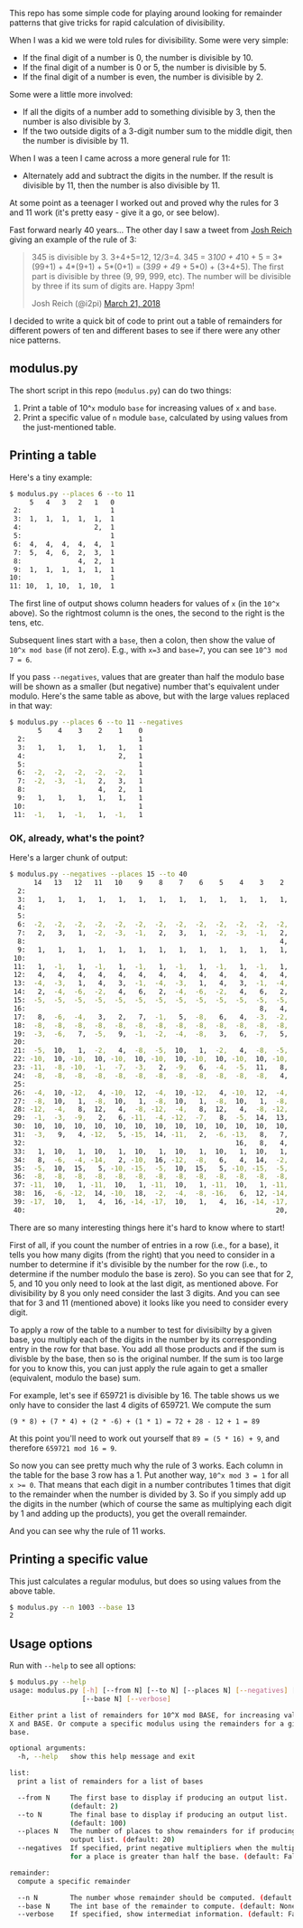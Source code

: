 This repo has some simple code for playing around looking for remainder
patterns that give tricks for rapid calculation of divisibility.

When I was a kid we were told rules for divisibility. Some were very
simple:

* If the final digit of a number is 0, the number is divisible by 10.
* If the final digit of a number is 0 or 5, the number is divisible by 5.
* If the final digit of a number is even, the number is divisible by 2.

Some were a little more involved:

* If all the digits of a number add to something divisible by 3, then the
  number is also divisible by 3.
* If the two outside digits of a 3-digit number sum to the middle digit,
  then the number is divisible by 11.

When I was a teen I came across a more general rule for 11:

* Alternately add and subtract the digits in the number. If the result is
  divisible by 11, then the number is also divisible by 11.

At some point as a teenager I worked out and proved why the rules for 3 and
11 work (it's pretty easy - give it a go, or see below).

Fast forward nearly 40 years... The other day I saw a tweet from
[Josh Reich](https://twitter.com/i2pi) giving an example of the rule of 3:

> 345 is divisible by 3. 3+4+5=12, 12/3=4. 345 = 3*100 + 4*10 + 5 =
> 3*(99+1) + 4*(9+1) + 5*(0+1) = (3*99 + 4*9 + 5*0) + (3+4+5). The first part
> is divisible by three (9, 99, 999, etc). The number will be divisible by
> three if its sum of digits are. Happy 3pm!
> 
> Josh Reich (@i2pi)
> [March 21, 2018]("https://twitter.com/i2pi/status/976579575030231040")

I decided to write a quick bit of code to print out a table of remainders
for different powers of ten and different bases to see if there were any
other nice patterns.

## modulus.py

The short script in this repo (`modulus.py`) can do two things:

1. Print a table of 10^`x` modulo `base` for increasing values of `x` and
   `base`.
1. Print a specific value of `n` module `base`, calculated by using values
   from the just-mentioned table.

## Printing a table

Here's a tiny example:

```sh
$ modulus.py --places 6 --to 11
     5   4   3   2   1   0
 2:                      1
 3:  1,  1,  1,  1,  1,  1
 4:                  2,  1
 5:                      1
 6:  4,  4,  4,  4,  4,  1
 7:  5,  4,  6,  2,  3,  1
 8:              4,  2,  1
 9:  1,  1,  1,  1,  1,  1
10:                      1
11: 10,  1, 10,  1, 10,  1
```

The first line of output shows column headers for values of `x` (in the
`10^x` above). So the rightmost column is the ones, the second to the right
is the tens, etc.

Subsequent lines start with a `base`, then a colon, then show the value of
`10^x mod base` (if not zero). E.g., with `x=3` and `base=7`, you can see
`10^3 mod 7 = 6`.

If you pass `--negatives`, values that are greater than half the modulo
base will be shown as a smaller (but negative) number that's equivalent
under modulo.  Here's the same table as above, but with the large values
replaced in that way:


```sh
$ modulus.py --places 6 --to 11 --negatives
       5    4    3    2    1    0
  2:                            1
  3:   1,   1,   1,   1,   1,   1
  4:                       2,   1
  5:                            1
  6:  -2,  -2,  -2,  -2,  -2,   1
  7:  -2,  -3,  -1,   2,   3,   1
  8:                  4,   2,   1
  9:   1,   1,   1,   1,   1,   1
 10:                            1
 11:  -1,   1,  -1,   1,  -1,   1
```

### OK, already, what's the point?

Here's a larger chunk of output:

```sh
$ modulus.py --negatives --places 15 --to 40
      14   13   12   11   10    9    8    7    6    5    4    3    2    1    0
  2:                                                                         1
  3:   1,   1,   1,   1,   1,   1,   1,   1,   1,   1,   1,   1,   1,   1,   1
  4:                                                                    2,   1
  5:                                                                         1
  6:  -2,  -2,  -2,  -2,  -2,  -2,  -2,  -2,  -2,  -2,  -2,  -2,  -2,  -2,   1
  7:   2,   3,   1,  -2,  -3,  -1,   2,   3,   1,  -2,  -3,  -1,   2,   3,   1
  8:                                                               4,   2,   1
  9:   1,   1,   1,   1,   1,   1,   1,   1,   1,   1,   1,   1,   1,   1,   1
 10:                                                                         1
 11:   1,  -1,   1,  -1,   1,  -1,   1,  -1,   1,  -1,   1,  -1,   1,  -1,   1
 12:   4,   4,   4,   4,   4,   4,   4,   4,   4,   4,   4,   4,   4,  -2,   1
 13:  -4,  -3,   1,   4,   3,  -1,  -4,  -3,   1,   4,   3,  -1,  -4,  -3,   1
 14:   2,  -4,  -6,  -2,   4,   6,   2,  -4,  -6,  -2,   4,   6,   2,  -4,   1
 15:  -5,  -5,  -5,  -5,  -5,  -5,  -5,  -5,  -5,  -5,  -5,  -5,  -5,  -5,   1
 16:                                                          8,   4,  -6,   1
 17:   8,  -6,  -4,   3,   2,   7,  -1,   5,  -8,   6,   4,  -3,  -2,  -7,   1
 18:  -8,  -8,  -8,  -8,  -8,  -8,  -8,  -8,  -8,  -8,  -8,  -8,  -8,  -8,   1
 19:  -3,  -6,   7,  -5,   9,  -1,  -2,  -4,  -8,   3,   6,  -7,   5,  -9,   1
 20:                                                                   10,   1
 21:  -5,  10,   1,  -2,   4,  -8,  -5,  10,   1,  -2,   4,  -8,  -5,  10,   1
 22: -10,  10, -10,  10, -10,  10, -10,  10, -10,  10, -10,  10, -10,  10,   1
 23: -11,  -8, -10,  -1,  -7,  -3,   2,  -9,   6,  -4,  -5,  11,   8,  10,   1
 24:  -8,  -8,  -8,  -8,  -8,  -8,  -8,  -8,  -8,  -8,  -8,  -8,   4,  10,   1
 25:                                                                   10,   1
 26:  -4,  10, -12,   4, -10,  12,  -4,  10, -12,   4, -10,  12,  -4,  10,   1
 27:  -8,  10,   1,  -8,  10,   1,  -8,  10,   1,  -8,  10,   1,  -8,  10,   1
 28: -12,  -4,   8,  12,   4,  -8, -12,  -4,   8,  12,   4,  -8, -12,  10,   1
 29:  -1,  -3,  -9,   2,   6, -11,  -4, -12,  -7,   8,  -5,  14,  13,  10,   1
 30:  10,  10,  10,  10,  10,  10,  10,  10,  10,  10,  10,  10,  10,  10,   1
 31:  -3,   9,   4, -12,   5, -15,  14, -11,   2,  -6, -13,   8,   7,  10,   1
 32:                                                    16,   8,   4,  10,   1
 33:   1,  10,   1,  10,   1,  10,   1,  10,   1,  10,   1,  10,   1,  10,   1
 34:   8,  -6,  -4, -14,   2, -10,  16, -12,  -8,   6,   4,  14,  -2,  10,   1
 35:  -5,  10,  15,   5, -10, -15,  -5,  10,  15,   5, -10, -15,  -5,  10,   1
 36:  -8,  -8,  -8,  -8,  -8,  -8,  -8,  -8,  -8,  -8,  -8,  -8,  -8,  10,   1
 37: -11,  10,   1, -11,  10,   1, -11,  10,   1, -11,  10,   1, -11,  10,   1
 38:  16,  -6, -12,  14, -10,  18,  -2,  -4,  -8, -16,   6,  12, -14,  10,   1
 39: -17,  10,   1,   4,  16, -14, -17,  10,   1,   4,  16, -14, -17,  10,   1
 40:                                                              20,  10,   1
```

There are so many interesting things here it's hard to know where to start!

First of all, if you count the number of entries in a row (i.e., for a
base), it tells you how many digits (from the right) that you need to
consider in a number to determine if it's divisible by the number for the
row (i.e., to determine if the number modulo the base is zero). So you can
see that for 2, 5, and 10 you only need to look at the last digit, as
mentioned above.  For divisibility by 8 you only need consider the last 3
digits. And you can see that for 3 and 11 (mentioned above) it looks like
you need to consider every digit.

To apply a row of the table to a number to test for divisibilty by a given
base, you multiply each of the digits in the number by its corresponding
entry in the row for that base.  You add all those products and if the sum
is divisble by the base, then so is the original number. If the sum is too
large for you to know this, you can just apply the rule again to get a
smaller (equivalent, modulo the base) sum.

For example, let's see if 659721 is divisible by 16. The table shows us we
only have to consider the last 4 digits of 659721.  We compute the sum

```
(9 * 8) + (7 * 4) + (2 * -6) + (1 * 1) = 72 + 28 - 12 + 1 = 89
```

At this point you'll need to work out yourself that `89 = (5 * 16) + 9`,
and therefore `659721 mod 16 = 9`.

So now you can see pretty much why the rule of 3 works. Each column in the
table for the base 3 row has a 1. Put another way, `10^x mod 3 = 1` for all
`x >= 0`. That means that each digit in a number contributes 1 times that
digit to the remainder when the number is divided by 3. So if you simply
add up the digits in the number (which of course the same as multiplying
each digit by 1 and adding up the products), you get the overall remainder.

And you can see why the rule of 11 works.


## Printing a specific value

This just calculates a regular modulus, but does so using values from the
above table.

```sh
$ modulus.py --n 1003 --base 13
2
```

## Usage options

Run with `--help` to see all options:

```sh
$ modulus.py --help
usage: modulus.py [-h] [--from N] [--to N] [--places N] [--negatives] [--n N]
                  [--base N] [--verbose]

Either print a list of remainders for 10^X mod BASE, for increasing values of
X and BASE. Or compute a specific modulus using the remainders for a given
base.

optional arguments:
  -h, --help   show this help message and exit

list:
  print a list of remainders for a list of bases

  --from N     The first base to display if producing an output list.
               (default: 2)
  --to N       The final base to display if producing an output list.
               (default: 100)
  --places N   The number of places to show remainders for if producing an
               output list. (default: 20)
  --negatives  If specified, print negative multipliers when the multiplier
               for a place is greater than half the base. (default: False)

remainder:
  compute a specific remainder

  --n N        The number whose remainder should be computed. (default: None)
  --base N     The int base of the remainder to compute. (default: None)
  --verbose    If specified, show intermediat information. (default: False)
```
